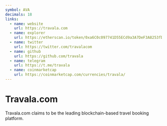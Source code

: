 ```yaml
---
symbol: AVA
decimals: 18
links:
  - name: website
    url: https://travala.com
  - name: explorer
    url: https://etherscan.io/token/0xa6C0c097741D55ECd9a3A7DeF3A8253fD022ceB9
  - name: twitter
    url: https://twitter.com/travalacom
  - name: github
    url: https://github.com/travala
  - name: telegram
    url: https://t.me/travala
  - name: coinmarketcap
    url: https://coinmarketcap.com/currencies/travala/
---
```


# Travala.com

Travala.com claims to be the leading blockchain-based travel booking platform.
